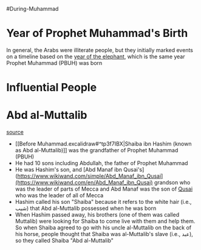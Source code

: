 #During-Muhammad
# Year of Prophet Muhammad's Birth
In general, the Arabs were illiterate people, but they initially marked events on a timeline based on the [year of the elephant](<[[Islamic Stories/Arabs/Before Muhammad.excalidraw.md#^yZwgcLWy|year of the elephant]]>), which is the same year Prophet Muhammad (PBUH) was born

# Influential People
# Abd al-Muttalib
[source](https://youtu.be/ujzrZiwi20Y?list=PL098A450892DEDE98&t=1663)
* [[Before Muhammad.excalidraw#^tp3f7IBX|Shaiba ibn Hashim (known as Abd al-Muttalib)]] was the grandfather of Prophet Muhammad (PBUH)
* He had 10 sons including Abdullah, the father of Prophet Muhammad 
* He was Hashim's son, and [Abd Manaf ibn Qusai's](https://www.wikiwand.com/simple/Abd_Manaf_ibn_Qusai](https://www.wikiwand.com/en/Abd_Manaf_ibn_Qusai) grandson who was the leader of parts of Mecca and Abd Manaf was the son of  [Qusai](https://www.wikiwand.com/en/Qusayy_ibn_Kilab) who was the leader of all of Mecca 
* Hashim called his son "Shaiba" because it refers to the white hair (i.e., شيب) that Abd al-Muttalib possessed when he was born
* When Hashim passed away, his brothers (one of them was called Muttalib) were looking for Shaiba to come live with them and help them. So when Shaiba agreed to go with his uncle al-Muttalib on the back of his horse, people thought that Shaiba was al-Muttalib's slave (i.e., عبد), so they called Shaiba "Abd al-Muttalib" 